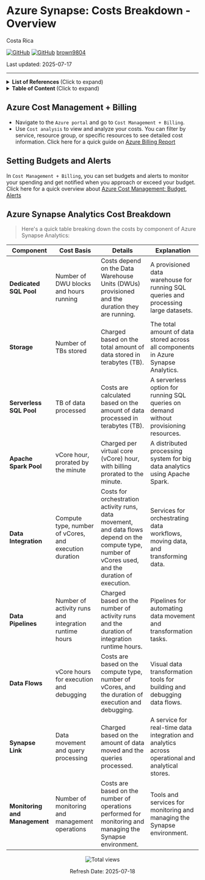 # Azure Synapse: Costs Breakdown - Overview

Costa Rica

[![GitHub](https://badgen.net/badge/icon/github?icon=github&label)](https://github.com) 
[![GitHub](https://img.shields.io/badge/--181717?logo=github&logoColor=ffffff)](https://github.com/)
[brown9804](https://github.com/brown9804)

Last updated: 2025-07-17

----------

<details>
<summary><b>List of References </b> (Click to expand)</summary>

- [Azure Synapse Analytics Pricing](https://azure.microsoft.com/en-us/pricing/details/synapse-analytics/)
- [Plan and Manage Costs for Azure Synapse Analytics](https://learn.microsoft.com/en-us/azure/synapse-analytics/plan-manage-costs)

</details>

<details>
<summary><b>Table of Content </b> (Click to expand)</summary>

- [Azure Cost Management + Billing](#azure-cost-management--billing)
- [Setting Budgets and Alerts](#setting-budgets-and-alerts)
- [Azure Synapse Analytics Cost Breakdown](#azure-synapse-analytics-cost-breakdown)

</details>

## Azure Cost Management + Billing

- Navigate to the `Azure portal` and go to `Cost Management + Billing`.
- Use `Cost analysis` to view and analyze your costs. You can filter by service, resource group, or specific resources to see detailed cost information. Click here for a quick guide on [Azure Billing Report](https://github.com/MicrosoftCloudEssentials-LearningHub/Demos-ScenariosHub/blob/main/0_Azure/6_AzureCostManagement/demos/0_BillingReport.md#azure-billing-report)

## Setting Budgets and Alerts

In `Cost Management + Billing`, you can set budgets and alerts to monitor your spending and get notified when you approach or exceed your budget. Click here for a quick overview about [Azure Cost Management: Budget, Alerts](https://github.com/MicrosoftCloudEssentials-LearningHub/Demos-ScenariosHub/blob/main/0_Azure/6_AzureCostManagement/demos/1_Budget_Alerts.md)

## Azure Synapse Analytics Cost Breakdown

> Here's a quick table breaking down the costs by component of Azure Synapse Analytics:

| **Component**           | **Cost Basis**                                                                 | **Details**                                                                                   | **Explanation**                                                                                   |
|-------------------------|--------------------------------------------------------------------------------|-----------------------------------------------------------------------------------------------|---------------------------------------------------------------------------------------------------|
| **Dedicated SQL Pool**  | Number of DWU blocks and hours running                                         | Costs depend on the Data Warehouse Units (DWUs) provisioned and the duration they are running.| A provisioned data warehouse for running SQL queries and processing large datasets.               |
| **Storage**             | Number of TBs stored                                                           | Charged based on the total amount of data stored in terabytes (TB).                           | The total amount of data stored across all components in Azure Synapse Analytics.                 |
| **Serverless SQL Pool** | TB of data processed                                                           | Costs are calculated based on the amount of data processed in terabytes (TB).                 | A serverless option for running SQL queries on demand without provisioning resources.             |
| **Apache Spark Pool**   | vCore hour, prorated by the minute                                             | Charged per virtual core (vCore) hour, with billing prorated to the minute.                   | A distributed processing system for big data analytics using Apache Spark.                        |
| **Data Integration**    | Compute type, number of vCores, and execution duration                         | Costs for orchestration activity runs, data movement, and data flows depend on the compute type, number of vCores used, and the duration of execution. | Services for orchestrating data workflows, moving data, and transforming data.                    |
| **Data Pipelines**      | Number of activity runs and integration runtime hours                          | Charged based on the number of activity runs and the duration of integration runtime hours. | Pipelines for automating data movement and transformation tasks.                                  |
| **Data Flows**          | vCore hours for execution and debugging                                        | Costs are based on the compute type, number of vCores, and the duration of execution and debugging. | Visual data transformation tools for building and debugging data flows.                           |
| **Synapse Link**        | Data movement and query processing                                             | Charged based on the amount of data moved and the queries processed.                      | A service for real-time data integration and analytics across operational and analytical stores.  |
| **Monitoring and Management** | Number of monitoring and management operations                         | Costs are based on the number of operations performed for monitoring and managing the Synapse environment. | Tools and services for monitoring and managing the Synapse environment.                           |

<!-- START BADGE -->
<div align="center">
  <img src="https://img.shields.io/badge/Total%20views-393-limegreen" alt="Total views">
  <p>Refresh Date: 2025-07-18</p>
</div>
<!-- END BADGE -->
